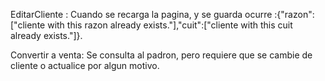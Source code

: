 EditarCliente : Cuando se recarga la pagina, y se guarda ocurre :{"razon":["cliente with this razon already exists."],"cuit":["cliente with this cuit already exists."]}. 

Convertir a venta: Se consulta al padron, pero requiere que se cambie de cliente o actualice por algun motivo.
